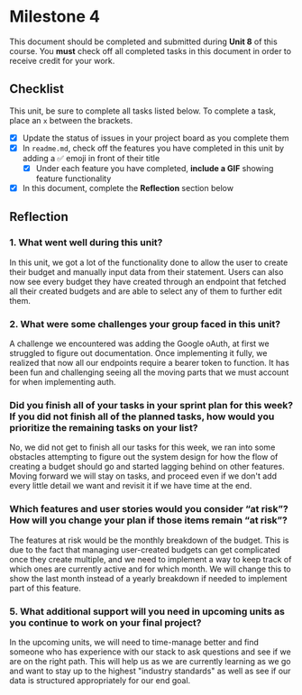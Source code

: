 # Milestone 4

This document should be completed and submitted during **Unit 8** of this course. You **must** check off all completed tasks in this document in order to receive credit for your work.

## Checklist

This unit, be sure to complete all tasks listed below. To complete a task, place an `x` between the brackets.

- [x] Update the status of issues in your project board as you complete them
- [x] In `readme.md`, check off the features you have completed in this unit by adding a ✅ emoji in front of their title
  - [x] Under each feature you have completed, **include a GIF** showing feature functionality
- [x] In this document, complete the **Reflection** section below

## Reflection

### 1. What went well during this unit?

In this unit, we got a lot of the functionality done to allow the user to create their budget and manually input data from their statement. Users can also now see every budget they have created through an endpoint that fetched all their created budgets and are able to select any of them to further edit them. 

### 2. What were some challenges your group faced in this unit?

A challenge we encountered was adding the Google oAuth, at first we struggled to figure out documentation. Once implementing it fully, we realized that now all our endpoints require a bearer token to function. It has been fun and challenging seeing all the moving parts that we must account for when implementing auth. 

### Did you finish all of your tasks in your sprint plan for this week? If you did not finish all of the planned tasks, how would you prioritize the remaining tasks on your list?

No, we did not get to finish all our tasks for this week, we ran into some obstacles attempting to figure out the system design for how the flow of creating a budget should go and started lagging behind on other features. Moving forward we will stay on tasks, and proceed even if we don't add every little detail we want and revisit it if we have time at the end. 

### Which features and user stories would you consider “at risk”? How will you change your plan if those items remain “at risk”?

The features at risk would be the monthly breakdown of the budget. This is due to the fact that managing user-created budgets can get complicated once they create multiple, and we need to implement a way to keep track of which ones are currently active and for which month. We will change this to show the last month instead of a yearly breakdown if needed to implement part of this feature.  

### 5. What additional support will you need in upcoming units as you continue to work on your final project?

In the upcoming units, we will need to time-manage better and find someone who has experience with our stack to ask questions and see if we are on the right path. This will help us as we are currently learning as we go and want to stay up to the highest "industry standards" as well as see if our data is structured appropriately for our end goal. 
